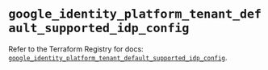 # `google_identity_platform_tenant_default_supported_idp_config`

Refer to the Terraform Registry for docs: [`google_identity_platform_tenant_default_supported_idp_config`](https://registry.terraform.io/providers/hashicorp/google-beta/6.15.0/docs/resources/google_identity_platform_tenant_default_supported_idp_config).
